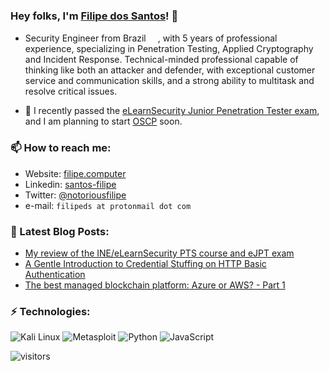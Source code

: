 ### Hey folks, I'm [Filipe dos Santos](https://www.filipe.computer/)! 👋

- Security Engineer from Brazil <img height="15" src="https://raw.githubusercontent.com/emcrisostomo/flags/master/svg/BR.svg">, with 5 years of professional experience, specializing in Penetration Testing, Applied Cryptography and Incident Response. Technical-minded professional capable of thinking like both an attacker and defender, with exceptional customer service and communication skills, and a strong ability to multitask and resolve critical issues.

- 🌱 I recently passed the [eLearnSecurity Junior Penetration Tester exam](https://elearnsecurity.com/product/ejpt-certification/), and I am planning to start [OSCP](https://www.offensive-security.com/pwk-oscp/) soon.

### 📫 How to reach me:

- Website: [filipe.computer](https://www.filipe.computer/)
- Linkedin: [santos-filipe](https://www.linkedin.com/in/santos-filipe/)
- Twitter: [@notoriousfilipe](https://twitter.com/notoriousfilipe)
- e-mail: `filipeds at protonmail dot com`

### 📝 Latest Blog Posts:

- [My review of the INE/eLearnSecurity PTS course and eJPT exam](https://www.filipe.computer/posts/2021/03/ejpt-review/ejpt-review/)
- [A Gentle Introduction to Credential Stuffing on HTTP Basic Authentication](https://www.filipe.computer/posts/2020/11/credential-stuffing/credential-stuffing-python3/)
- [The best managed blockchain platform: Azure or AWS? - Part 1](https://www.filipe.computer/posts/2020/managed-blockchain/1/)

### ⚡ Technologies:

![Kali Linux](https://img.shields.io/badge/Kali%20Linux-Expert-brightgreen?style=flat-square)
![Metasploit](https://img.shields.io/badge/Metasploit-Fan-brightgreen?style=flat-square)
![Python](https://img.shields.io/badge/-Python-black?style=flat-square&logo=Python)
![JavaScript](https://img.shields.io/badge/-JavaScript-black?style=flat-square&logo=javascript)

![visitors](https://visitor-badge.glitch.me/badge?page_id=santosfilipe.santosfilipe)
